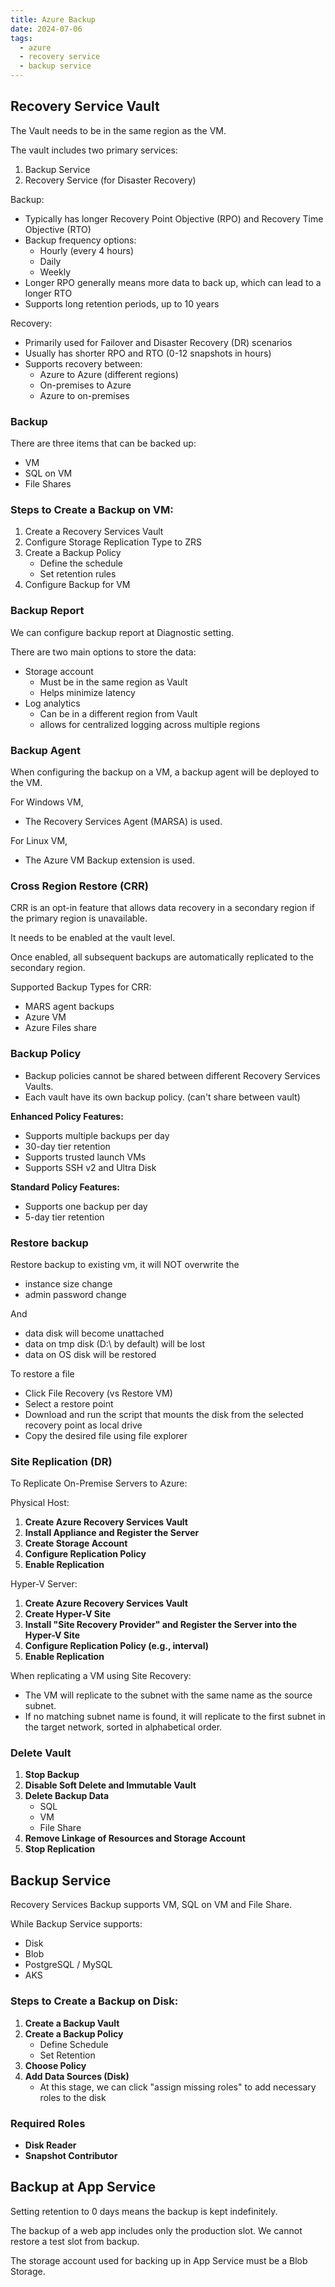 ```yaml
---
title: Azure Backup
date: 2024-07-06
tags:
  - azure
  - recovery service
  - backup service
---
```


## Recovery Service Vault

The Vault needs to be in the same region as the VM.

The vault includes two primary services:
1. Backup Service
2. Recovery Service (for Disaster Recovery)

Backup:
- Typically has longer Recovery Point Objective (RPO) and Recovery Time Objective (RTO)
- Backup frequency options:
  - Hourly (every 4 hours)
  - Daily
  - Weekly
- Longer RPO generally means more data to back up, which can lead to a longer RTO
- Supports long retention periods, up to 10 years

Recovery:
- Primarily used for Failover and Disaster Recovery (DR) scenarios
- Usually has shorter RPO and RTO (0-12 snapshots in hours)
- Supports recovery between:
  - Azure to Azure (different regions)
  - On-premises to Azure
  - Azure to on-premises

### Backup

There are three items that can be backed up:

- VM
- SQL on VM
- File Shares

### Steps to Create a Backup on VM:

1. Create a Recovery Services Vault
2. Configure Storage Replication Type to ZRS
3. Create a Backup Policy
   - Define the schedule
   - Set retention rules
4. Configure Backup for VM

### Backup Report

We can configure backup report at Diagnostic setting.

There are two main options to store the data:
- Storage account 
  - Must be in the same region as Vault
  - Helps minimize latency
- Log analytics 
  - Can be in a different region from Vault
  - allows for centralized logging across multiple regions

### Backup Agent 

When configuring the backup on a VM, a backup agent will be deployed to the VM.

For Windows VM,
- The Recovery Services Agent (MARSA) is used.

For Linux VM,
- The Azure VM Backup extension is used.

### Cross Region Restore (CRR)

CRR is an opt-in feature that allows data recovery in a secondary region if the primary region is unavailable.

It needs to be enabled at the vault level.

Once enabled, all subsequent backups are automatically replicated to the secondary region.

Supported Backup Types for CRR:
- MARS agent backups
- Azure VM
- Azure Files share

### Backup Policy

- Backup policies cannot be shared between different Recovery Services Vaults.
- Each vault have its own backup policy. (can't share between vault)

**Enhanced Policy Features:**
- Supports multiple backups per day
- 30-day tier retention
- Supports trusted launch VMs
- Supports SSH v2 and Ultra Disk

**Standard Policy Features:**
- Supports one backup per day
- 5-day tier retention

### Restore backup

Restore backup to existing vm, it will NOT overwrite the
- instance size change
- admin password change

And
- data disk will become unattached
- data on tmp disk (D:\ by default) will be lost
- data on OS disk will be restored

To restore a file
- Click File Recovery (vs Restore VM)
- Select a restore point
- Download and run the script that mounts the disk from the selected recovery point as local drive
- Copy the desired file using file explorer

### Site Replication (DR)

To Replicate On-Premise Servers to Azure:

Physical Host:
1. **Create Azure Recovery Services Vault**
2. **Install Appliance and Register the Server**
3. **Create Storage Account**
4. **Configure Replication Policy**
5. **Enable Replication**

Hyper-V Server:
1. **Create Azure Recovery Services Vault**
2. **Create Hyper-V Site**
3. **Install "Site Recovery Provider" and Register the Server into the Hyper-V Site**
4. **Configure Replication Policy (e.g., interval)**
5. **Enable Replication**

When replicating a VM using Site Recovery:

- The VM will replicate to the subnet with the same name as the source subnet.
- If no matching subnet name is found, it will replicate to the first subnet in the target network, sorted in alphabetical order.

### Delete Vault

1. **Stop Backup**
2. **Disable Soft Delete and Immutable Vault**
3. **Delete Backup Data**
   - SQL
   - VM
   - File Share
4. **Remove Linkage of Resources and Storage Account**
5. **Stop Replication**

## Backup Service

Recovery Services Backup supports VM, SQL on VM and File Share.

While Backup Service supports:
  - Disk
  - Blob
  - PostgreSQL / MySQL
  - AKS

### Steps to Create a Backup on Disk:

1. **Create a Backup Vault**
2. **Create a Backup Policy**
   - Define Schedule
   - Set Retention
3. **Choose Policy**
4. **Add Data Sources (Disk)**
   - At this stage, we can click "assign missing roles" to add necessary roles to the disk

### Required Roles
- **Disk Reader**
- **Snapshot Contributor**

## Backup at App Service

Setting retention to 0 days means the backup is kept indefinitely.

The backup of a web app includes only the production slot. We cannot restore a test slot from backup.

The storage account used for backing up in App Service must be a Blob Storage.